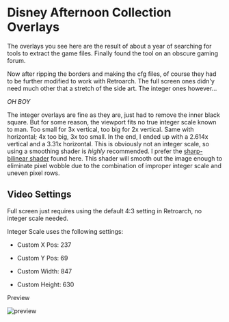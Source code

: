# Disney Afternoon Collection Overlays

The overlays you see here are the result of about a year of searching for tools to extract the game files. Finally found the tool on an obscure gaming forum. 

Now after ripping the borders and making the cfg files, of course they had to be further modified to work with Retroarch. The full screen ones didn'y need much other that a stretch of the side art. The integer ones however...

*OH BOY*

The integer overlays are fine as they are, just had to remove the inner black square. But for some reason, the viewport fits no  true integer scale known to man. Too small for 3x vertical, too big for 2x vertical. Same with horizontal; 4x too big, 3x too small. In the end, I ended up with a 2.614x vertical and a 3.31x horizontal. This is obviously not an integer scale, so using a smoothing shader is *highly* recommended. I prefer the [sharp-bilinear shader](https://github.com/rsn8887/Sharp-Bilinear-Shaders) found here. This shader will smooth out the image enough to eliminate pixel wobble due to the combination of improper integer scale and uneven pixel rows.

## Video Settings

Full screen just requires using the default 4:3 setting in Retroarch, no integer scale needed.

Integer Scale uses the following settings:

* Custom X Pos: 237

* Custom Y Pos: 69

* Custom Width: 847

* Custom Height: 630

Preview

![preview](https://i.snag.gy/HbGyxu.jpg)
